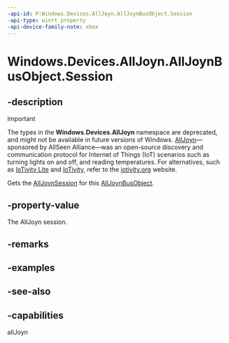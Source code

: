 ```yaml
---
-api-id: P:Windows.Devices.AllJoyn.AllJoynBusObject.Session
-api-type: winrt property
-api-device-family-note: xbox
---
```


<!-- Property syntax
public Windows.Devices.AllJoyn.AllJoynSession Session { get; }
-->

# Windows.Devices.AllJoyn.AllJoynBusObject.Session

## -description

> [!IMPORTANT]
> The types in the **Windows.Devices.AllJoyn** namespace are deprecated, and might not be available in future versions of Windows. [AllJoyn](https://openconnectivity.org/technology/reference-implementation/alljoyn/)&mdash;sponsored by AllSeen Alliance&mdash;was an open-source discovery and communication protocol for Internet of Things (IoT) scenarios such as turning lights on and off, and reading temperatures. For alternatives, such as [IoTivity Lite](https://github.com/iotivity/iotivity-lite) and [IoTivity](https://github.com/iotivity/iotivity), refer to the [iotivity.org](https://iotivity.org/) website.

Gets the [AllJoynSession](alljoynsession.md) for this [AllJoynBusObject](alljoynbusobject.md).

## -property-value
The AllJoyn session.

## -remarks

## -examples

## -see-also

## -capabilities
allJoyn
